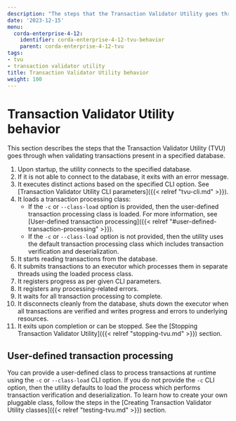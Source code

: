 ```yaml
---
description: "The steps that the Transaction Validator Utility goes through when validating transactions."
date: '2023-12-15'
menu:
  corda-enterprise-4-12:
    identifier: corda-enterprise-4-12-tvu-behavior
    parent: corda-enterprise-4-12-tvu
tags:
- tvu
- transaction validator utility
title: Transaction Validator Utility behavior
weight: 100
---
```


# Transaction Validator Utility behavior

This section describes the steps that the Transaction Validator Utility (TVU) goes through when validating transactions present in a specified database.

1. Upon startup, the utility connects to the specified database.
2. If it is not able to connect to the database, it exits with an error message.
3. It executes distinct actions based on the specified CLI option. See [Transaction Validator Utility CLI parameters]({{< relref "tvu-cli.md" >}}).
4. It loads a transaction processing class:
    * If the `-c` or `--class-load` option is provided, then the user-defined transaction processing class is loaded. For more information, see [User-defined transaction processing]({{< relref "#user-defined-transaction-processing" >}}).
    * If the `-c` or `--class-load` option is not provided, then the utility uses the default transaction processing class which includes transaction verification and deserialization.
5. It starts reading transactions from the database.
6. It submits transactions to an executor which processes them in separate threads using the loaded process class.
7. It registers progress as per given CLI parameters.
8. It registers any processing-related errors.
9. It waits for all transaction processing to complete.
10. It disconnects cleanly from the database, shuts down the executor when all transactions are verified and writes progress and errors to underlying resources.
11. It exits upon completion or can be stopped. See the [Stopping Transaction Validator Utility]({{< relref "stopping-tvu.md" >}}) section.

## User-defined transaction processing

You can provide a user-defined class to process transactions at runtime using the `-c` or `--class-load` CLI option. If you do not provide the `-c` CLI option, then the utility defaults to load the process which performs transaction verification and deserialization.
To learn how to create your own pluggable class, follow the steps in the [Creating Transaction Validator Utility classes]({{< relref "testing-tvu.md" >}}) section.
